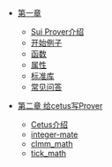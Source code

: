 - [第一章]()
    - [Sui Prover介绍](./src/01_intro.md)
    - [开始例子](./src/02_example.md)
    - [函数](./src/03_function.md)
    - [属性](./src/04_attributes.md)
    - [标准库](./src/05_framework.md)
    - [常见问答](./src/06_faq.md)

- [第二章 给cetus写Prover]()
    - [Cetus介绍](./src/cetus/01_intro.md)
    - [integer-mate](./src/cetus/02_integer-mate.md)
    - [clmm_math](./src/cetus/03_clmm_math.md)
    - [tick_math](./src/cetus/04_tick_math.md)
